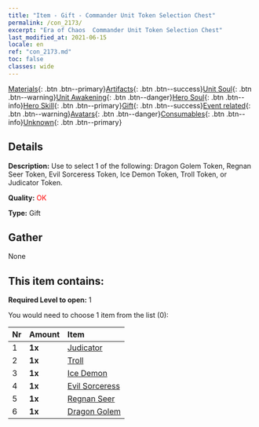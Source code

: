 ```yaml
---
title: "Item - Gift - Commander Unit Token Selection Chest"
permalink: /con_2173/
excerpt: "Era of Chaos  Commander Unit Token Selection Chest"
last_modified_at: 2021-06-15
locale: en
ref: "con_2173.md"
toc: false
classes: wide
---
```

 [Materials](/Items/){: .btn .btn--primary}[Artifacts](/Items/Artifacts/){: .btn .btn--success}[Unit Soul](/Items/UnitSoul/){: .btn .btn--warning}[Unit Awakening](/Items/UnitAwakening/){: .btn .btn--danger}[Hero Soul](/Items/HeroSoul/){: .btn .btn--info}[Hero Skill](/Items/HeroSkill/){: .btn .btn--primary}[Gift](/Items/Gift/){: .btn .btn--success}[Event related](/Items/Events/){: .btn .btn--warning}[Avatars](/Items/Avatars/){: .btn .btn--danger}[Consumables](/Items/Consumables/){: .btn .btn--info}[Unknown](/Items/Unknown/){: .btn .btn--primary}

## Details
 **Description:** Use to select 1 of the following: Dragon Golem Token, Regnan Seer Token, Evil Sorceress Token, Ice Demon Token, Troll Token, or Judicator Token.

 **Quality:** <span style="color: #FF0000">OK</span>

 **Type:** Gift

## Gather

  None

## This item contains:

 **Required Level to open:** 1

 You would need to choose 1 item from the list (0):

  | Nr | Amount |     Item    |
  |:---|:-------|:------------|
  | 1 |  **1x** | [Judicator](/Items/unt_198/) |  | 
  | 2 |  **1x** | [Troll](/Items/unt_225/) |  | 
  | 3 |  **1x** | [Ice Demon](/Items/unt_269/) |  | 
  | 4 |  **1x** | [Evil Sorceress](/Items/unt_252/) |  | 
  | 5 |  **1x** | [Regnan Seer](/Items/unt_279/) |  | 
  | 6 |  **1x** | [Dragon Golem](/Items/unt_243/) |  | 
